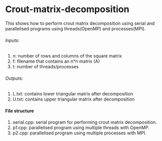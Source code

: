 # Crout-matrix-decomposition
This shows how to perform crout matrix decomposition using serial and parallelised programs using threads(OpenMP) and processes(MPI). 
###### Inputs:
1. n: number of rows and columns of the square matrix
2. f: filename that contains an n*n matrix (A)
3. t: number of threads/processes
###### Outputs:
1. L.txt: contains lower triangular matrix after decomposition
2. U.txt: contains upper triangular matrix after decomposition

#### File structure
1. serial.cpp: serial program for performing crout matrix decomposition. 
2. p1.cpp: parallelised program using multiple threads with OpenMP. 
3. p2.cpp: parallelised program using multiple processes with MPI. 
